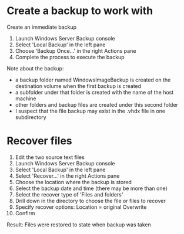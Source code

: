 # Create a backup to work with
Create an immediate backup
1. Launch Windows Server Backup console
2. Select 'Local Backup' in the left pane
3. Choose 'Backup Once...' in the right Actions pane
4. Complete the process to execute the backup

Note about the backup:
- a backup folder named WindowsImageBackup is created on the destination volume when the first backup is created
- a subfolder under that folder is created with the name of the host machine
- other folders and backup files are created under this second folder
- I suspect that the file backup may exist in the .vhdx file in one subdirectory

# Recover files
1. Edit the two source text files
2. Launch Windows Server Backup console
3. Select 'Local Backup' in the left pane
4. Select 'Recover...' in the right Actions pane
5. Choose the location where the backup is stored
6. Select the backup date and time (there may be more than one)
7. Select the recover type of 'Files and folders'
8. Drill down in the directory to choose the file or files to recover
9. Specify recover options:
   Location = original
   Overwrite
10. Confirm

Result: Files were restored to state when backup was taken
